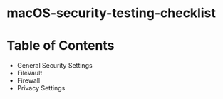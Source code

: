 # macOS-security-testing-checklist



# Table of Contents
- General Security Settings
- FileVault
- Firewall
- Privacy Settings
